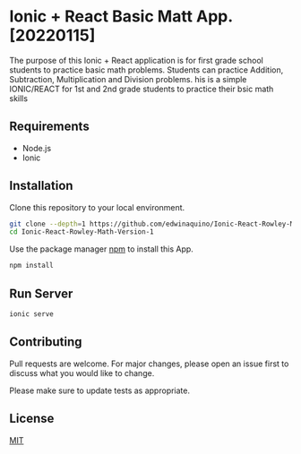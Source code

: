 # Ionic + React Basic Matt App. [20220115]

The purpose of this Ionic + React application is for first grade school students to practice basic math problems. Students can practice Addition, Subtraction, Multiplication and Division problems. his is a simple IONIC/REACT for 1st and 2nd grade students to practice their bsic math skills 

## Requirements

* Node.js
* Ionic

## Installation

Clone this repository to your local environment.

```bash
git clone --depth=1 https://github.com/edwinaquino/Ionic-React-Rowley-Math-Version-1.git
cd Ionic-React-Rowley-Math-Version-1
```

Use the package manager [npm](https://www.npmjs.com/) to install this App.

```bash
npm install
```

## Run Server

```python
ionic serve
```

## Contributing
Pull requests are welcome. For major changes, please open an issue first to discuss what you would like to change.

Please make sure to update tests as appropriate.

## License
[MIT](https://choosealicense.com/licenses/mit/)